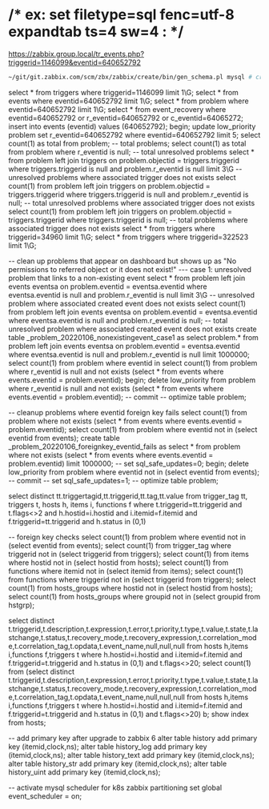 # /* ex: set filetype=sql fenc=utf-8 expandtab ts=4 sw=4 : */
https://zabbix.group.local/tr_events.php?triggerid=1146099&eventid=640652792
```bash
~/git/git.zabbix.com/scm/zbx/zabbix/create/bin/gen_schema.pl mysql # create table database schema
```

select * from triggers       where triggerid=1146099 limit 1\G;
select * from events         where eventid=640652792 limit 1\G;
select * from problem        where eventid=640652792 limit 1\G;
select * from event_recovery where eventid=640652792 or r_eventid=640652792 or c_eventid=64065272;
insert into events  (eventid) values (640652792);
begin; update low_priority problem set r_eventid=640652792 where  eventid=640652792 limit 5;
select count(1) as total from problem; -- total problems;
select count(1) as total from problem where r_eventid is null; -- total unresolved problems
select * from problem left join triggers on problem.objectid = triggers.triggerid where triggers.triggerid is null and problem.r_eventid is null limit 3\G -- unresolved problems where associated trigger does not exists
select count(1) from problem left join triggers on problem.objectid = triggers.triggerid where triggers.triggerid is null and problem.r_eventid is null; -- total unresolved problems where associated trigger does not exists
select count(1) from problem left join triggers on problem.objectid = triggers.triggerid where triggers.triggerid is null; -- total problems where associated trigger does not exists
select * from triggers       where triggerid=34960 limit 1\G;
select * from triggers       where triggerid=322523 limit 1\G;


-- clean up problems that appear on dashboard but shows up as "No permissions to referred object or it does not exist!"
--- case 1: unresolved problem that links to a non-existing event
select *        from problem left join events eventsa on problem.eventid = eventsa.eventid where eventsa.eventid is null and problem.r_eventid is null limit 3\G -- unresolved problem where associated created event does not exists
select count(1) from problem left join events eventsa on problem.eventid = eventsa.eventid where eventsa.eventid is null and problem.r_eventid is null;    -- total unresolved problem where associated created event does not exists
create table _problem_20220106_nonexistingevent_case1 as select problem.* from problem left join events eventsa on problem.eventid = eventsa.eventid where eventsa.eventid is null and problem.r_eventid is null limit 1000000;
select count(1) from problem where eventid in
select count(1) from problem where r_eventid is null and not exists (select * from events where events.eventid = problem.eventid);
begin; delete low_priority from problem where r_eventid is null and not exists (select * from events where events.eventid = problem.eventid);
-- commit
-- optimize table problem;

-- cleanup problems where eventid foreign key fails
select count(1) from problem where not exists (select * from events where events.eventid = problem.eventid);
select count(1) from problem where eventid not in (select eventid from events);
create table _problem_20220106_foreignkey_eventid_fails as select * from problem where not exists (select * from events where events.eventid = problem.eventid) limit 1000000;
-- set sql_safe_updates=0;
begin; delete low_priority from problem where eventid not in (select eventid from events);
-- commit
-- set sql_safe_updates=1;
-- optimize table problem;


select distinct tt.triggertagid,tt.triggerid,tt.tag,tt.value from
trigger_tag tt,
triggers t,
hosts h,
items i,
functions f
where t.triggerid=tt.triggerid and t.flags<>2 and h.hostid=i.hostid and i.itemid=f.itemid and f.triggerid=tt.triggerid and h.status in (0,1)

-- foreign key checks
select count(1) from problem     where eventid   not in (select eventid   from events);
select count(1) from trigger_tag where triggerid not in (select triggerid from triggers);
select count(1) from items       where hostid    not in (select hostid    from hosts);
select count(1) from functions   where itemid    not in (select itemid    from items);
select count(1) from functions   where triggerid not in (select triggerid from triggers);
select count(1) from hosts_groups where hostid not in (select hostid from hosts);
select count(1) from hosts_groups where groupid not in (select groupid from hstgrp);



select distinct t.triggerid,t.description,t.expression,t.error,t.priority,t.type,t.value,t.state,t.lastchange,t.status,t.recovery_mode,t.recovery_expression,t.correlation_mode,t.correlation_tag,t.opdata,t.event_name,null,null,null from hosts h,items i,functions f,triggers t where h.hostid=i.hostid and i.itemid=f.itemid and f.triggerid=t.triggerid and h.status in (0,1) and t.flags<>20;
select count(1) from (select distinct t.triggerid,t.description,t.expression,t.error,t.priority,t.type,t.value,t.state,t.lastchange,t.status,t.recovery_mode,t.recovery_expression,t.correlation_mode,t.correlation_tag,t.opdata,t.event_name,null,null,null from hosts h,items i,functions f,triggers t where h.hostid=i.hostid and i.itemid=f.itemid and f.triggerid=t.triggerid and h.status in (0,1) and t.flags<>20) b;
show index from hosts;

-- add primary key after upgrade to zabbix 6
alter table history      add primary key (itemid,clock,ns);
alter table history_log  add primary key (itemid,clock,ns);
alter table history_text add primary key (itemid,clock,ns);
alter table history_str  add primary key (itemid,clock,ns);
alter table history_uint add primary key (itemid,clock,ns);

-- activate mysql scheduler for k8s zabbix partitioning
set global event_scheduler = on;
